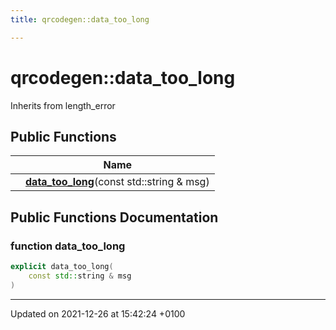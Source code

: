 ```yaml
---
title: qrcodegen::data_too_long

---
```


# qrcodegen::data_too_long





Inherits from length_error

## Public Functions

|                | Name           |
| -------------- | -------------- |
| | **[data_too_long](/Classes/classqrcodegen_1_1data__too__long.md#function-data-too-long)**(const std::string & msg) |

## Public Functions Documentation

### function data_too_long

```cpp
explicit data_too_long(
    const std::string & msg
)
```


-------------------------------

Updated on 2021-12-26 at 15:42:24 +0100